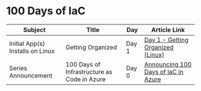# 100 Days of IaC

| Subject | Title | Day | Article Link |
|---------|-------|-----|---------------|
| Initial App(s) Installs on Linux | Getting Organized | Day 1 | [Day 1 - Getting Organized (Linux)](https://github.com/starkfell/100DaysOfIaC/blob/master/articles/day.1.getting.organized.md) |
| Series Announcement | 100 Days of Infrastructure as Code in Azure | Day 0 | [Announcing 100 Days of IaC in Azure](https://github.com/starkfell/100DaysOfIaC/blob/master/articles/Day.0.Intro.md) |
